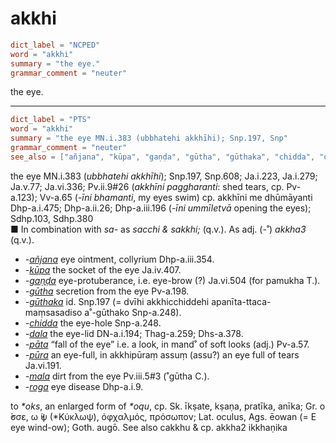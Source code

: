 # akkhi

``` toml
dict_label = "NCPED"
word = "akkhi"
summary = "the eye."
grammar_comment = "neuter"
```

the eye.

--------------------

``` toml
dict_label = "PTS"
word = "akkhi"
summary = "the eye MN.i.383 (ubbhatehi akkhīhi); Snp.197, Snp"
grammar_comment = "neuter"
see_also = ["añjana", "kūpa", "gaṇḍa", "gūtha", "gūthaka", "chidda", "dala", "pāta", "pūra", "mala", "roga"]
```

the eye MN.i.383 (*ubbhatehi akkhīhi*); Snp.197, Snp.608; Ja.i.223, Ja.i.279; Ja.v.77; Ja.vi.336; Pv.ii.9#26 (*akkhīni paggharanti*: shed tears, cp. Pv\-a.123); Vv\-a.65 (*\-īni bhamanti*, my eyes swim) cp. akkhīni me dhūmāyanti Dhp\-a.i.475; Dhp\-a.ii.26; Dhp\-a.iii.196 (*\-īni ummīletvā* opening the eyes); Sdhp.103, Sdhp.380  
■ In combination with *sa\-* as *sacchi & sakkhi;* (q.v.). As adj. (\-˚) *akkha3* (q.v.).

* *\-[añjana](añjana.md)* eye ointment, collyrium Dhp\-a.iii.354.
* *\-[kūpa](kūpa.md)* the socket of the eye Ja.iv.407.
* *\-[gaṇḍa](gaṇḍa.md)* eye\-protuberance, i.e. eye\-brow (?) Ja.vi.504 (for pamukha T.).
* *\-[gūtha](gūtha.md)* secretion from the eye Pv\-a.198.
* *\-[gūthaka](gūthaka.md)* id. Snp.197 (= dvīhi akkhicchiddehi apanīta\-ttaca\-maṃsasadiso a˚\-gūthako Snp\-a.248).
* *\-[chidda](chidda.md)* the eye\-hole Snp\-a.248.
* *\-[dala](dala.md)* the eye\-lid DN\-a.i.194; Thag\-a.259; Dhs\-a.378.
* *\-[pāta](pāta.md)* “fall of the eye” i.e. a look, in mand˚ of soft looks (adj.) Pv\-a.57.
* *\-[pūra](pūra.md)* an eye\-full, in akkhipūraṃ assuṃ (assu?) an eye full of tears Ja.vi.191.
* *\-[mala](mala.md)* dirt from the eye Pv.iii.5#3 (˚gūtha C.).
* *\-[roga](roga.md)* eye disease Dhp\-a.i.9.

to *\*oks*, an enlarged form of *\*oqu*, cp. Sk. īkṣate, kṣaṇa, pratīka, anīka; Gr. ο ̓́σσε, ω ̓́ψ (\*Κύκλωψ), ὀφχαλμός, πρόσωπον; Lat. oculus, Ags. ēowan (= E eye wind\-ow); Goth. augō. See also cakkhu & cp. akkha2 ikkhaṇika

